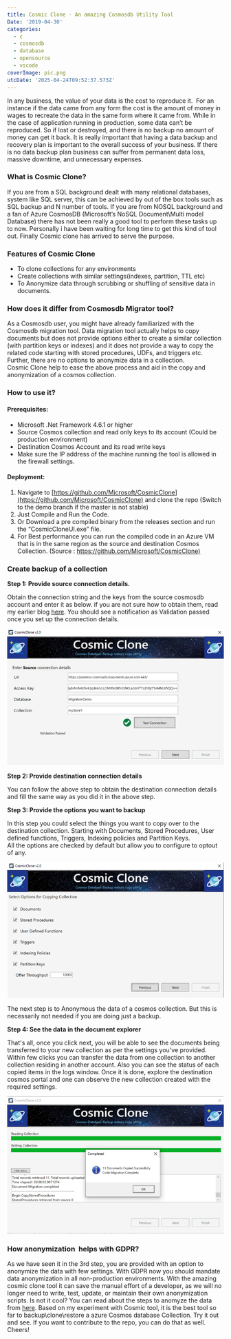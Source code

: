 ```yaml
---
title: Cosmic Clone - An amazing Cosmosdb Utility Tool
Date: '2019-04-30'
categories:
  - c
  - cosmosdb
  - database
  - opensource
  - vscode
coverImage: pic.png
utcDate: '2025-04-24T09:52:37.573Z'
---
```


In any business, the value of your data is the cost to reproduce it.  For an instance if the data came from any form the cost is the amount of money in wages to recreate the data in the same form where it came from. While in the case of application running in production, some data can’t be reproduced. So if lost or destroyed, and there is no backup no amount of money can get it back. It is really important that having a data backup and recovery plan is important to the overall success of your business. If there is no data backup plan business can suffer from permanent data loss, massive downtime, and unnecessary expenses.

### What is Cosmic Clone?

If you are from a SQL background dealt with many relational databases, system like SQL server, this can be achieved by out of the box tools such as SQL backup and N number of tools. If you are from NOSQL background and a fan of Azure CosmosDB (Microsoft’s NoSQL Document\\Multi model Database) there has not been really a good tool to perform these tasks up to now. Personally i have been waiting for long time to get this kind of tool out. Finally Cosmic clone has arrived to serve the purpose.

### Features of Cosmic Clone

- To clone collections for any environments
- Create collections with similar settings(indexes, partition, TTL etc)
- To Anonymize data through scrubbing or shuffling of sensitive data in documents.

### How does it differ from Cosmosdb Migrator tool?

As a Cosmosdb user, you might have already familiarized with the Cosmosdb migration tool. Data migration tool actually helps to copy documents but does not provide options either to create a similar collection (with partition keys or indexes) and it does not provide a way to copy the related code starting with stored procedures, UDFs, and triggers etc. Further, there are no options to anonymize data in a collection.  
Cosmic Clone help to ease the above process and aid in the copy and anonymization of a cosmos collection.

### How to use it?

#### Prerequisites:

- Microsoft .Net Framework 4.6.1 or higher
- Source Cosmos collection and read only keys to its account (Could be production environment)
- Destination Cosmos Account and its read write keys
- Make sure the IP address of the machine running the tool is allowed in the firewall settings.

#### Deployment:

1. Navigate to [https://github.com/Microsoft/CosmicClone](https://github.com/Microsoft/CosmicClone) and clone the repo (Switch to the demo branch if the master is not stable)
2. Just Compile and Run the Code.
3. Or Download a pre compiled binary from the releases section and run the “CosmicCloneUI.exe” file.
4. For Best performance you can run the compiled code in an Azure VM that is in the same region as the source and destination Cosmos Collection. (Source : [https://github.com/Microsoft/CosmicClone)](https://github.com/Microsoft/CosmicClone)

### Create backup of a collection

**Step 1: Provide source connection details.**

Obtain the connection string and the keys from the source cosmosdb account and enter it as below. if you are not sure how to obtain them, read my earlier blog [here](https://sajeetharan.wordpress.com/2018/03/18/setting-up-azure-cosmosdb-with-visual-studio-code-in-local-environment/). You should see a notification as Validation passed once you set up the connection details.

![](images/1-2.png)

**Step 2: Provide destination connection details**

You can follow the above step to obtain the destination connection details and fill the same way as you did it in the above step.

**Step 3: Provide the options you want to backup**

In this step you could select the things you want to copy over to the destination collection. Starting with Documents, Stored Procedures, User defined functions, Triggers, Indexing policies and Partition Keys.  
All the options are checked by default but allow you to configure to optout of any.

![](images/2-1.png)

The next step is to Anonymous the data of a cosmos collection. But this is necessarily not needed if you are doing just a backup.

**Step 4: See the data in the document explorer**

That's all, once you click next, you will be able to see the documents being transferred to your new collection as per the settings you've provided. Within few clicks you can transfer the data from one collection to another collection residing in another account. Also you can see the status of each copied items in the logs window. Once it is done, explore the destination cosmos portal and one can observe the new collection created with the required settings.

![](images/3-2.png)

### How anonymization  helps with GDPR?

As we have seen it in the 3rd step, you are provided with an option to anonymize the data with few settings. With GDPR now you should mandate data anonymization in all non-production environments. With the amazing cosmic clone tool it can save the manual effort of a developer, as we will no longer need to write, test, update, or maintain their own anonymization scripts. Is not it cool? You can read about the steps to anomyze the data from [here](https://github.com/Microsoft/CosmicClone#anonymize-data-of-a-cosmos-collection). Based on my experiment with Cosmic tool, it is the best tool so far to backup\\clone\\restore a azure Cosmos database Collection. Try it out and see. If you want to contribute to the repo, you can do that as well. Cheers!
